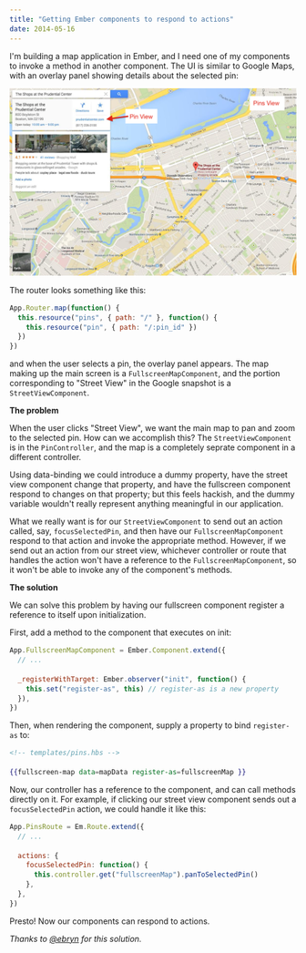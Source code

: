 ```yaml
---
title: "Getting Ember components to respond to actions"
date: 2014-05-16
---
```


I'm building a map application in Ember, and I need one of my components to invoke a method in another component. The UI is similar to Google Maps, with an overlay panel showing details about the selected pin:

![Map](./map.png)

The router looks something like this:

```js
App.Router.map(function() {
  this.resource("pins", { path: "/" }, function() {
    this.resource("pin", { path: "/:pin_id" })
  })
})
```

and when the user selects a pin, the overlay panel appears. The map making up the main screen is a `FullscreenMapComponent`, and the portion corresponding to "Street View" in the Google snapshot is a `StreetViewComponent`.

**The problem**

When the user clicks "Street View", we want the main map to pan and zoom to the selected pin. How can we accomplish this? The `StreetViewComponent` is in the `PinController`, and the map is a completely seprate component in a different controller.

Using data-binding we could introduce a dummy property, have the street view component change that property, and have the fullscreen component respond to changes on that property; but this feels hackish, and the dummy variable wouldn't really represent anything meaningful in our application.

What we really want is for our `StreetViewComponent` to send out an action called, say, `focusSelectedPin`, and then have our `FullscreenMapComponent` respond to that action and invoke the appropriate method. However, if we send out an action from our street view, whichever controller or route that handles the action won't have a reference to the `FullscreenMapComponent`, so it won't be able to invoke any of the component's methods.

**The solution**

We can solve this problem by having our fullscreen component register a reference to itself upon initialization.

First, add a method to the component that executes on init:

```js
App.FullscreenMapComponent = Ember.Component.extend({
  // ...

  _registerWithTarget: Ember.observer("init", function() {
    this.set("register-as", this) // register-as is a new property
  }),
})
```

Then, when rendering the component, supply a property to bind `register-as` to:

```handlebars
<!-- templates/pins.hbs -->

{{fullscreen-map data=mapData register-as=fullscreenMap }}
```

Now, our controller has a reference to the component, and can call methods directly on it. For example, if clicking our street view component sends out a `focusSelectedPin` action, we could handle it like this:

```js
App.PinsRoute = Em.Route.extend({
  // ...

  actions: {
    focusSelectedPin: function() {
      this.controller.get("fullscreenMap").panToSelectedPin()
    },
  },
})
```

Presto! Now our components can respond to actions.

_Thanks to [@ebryn](http://www.twitter.com/ebryn) for this solution._
